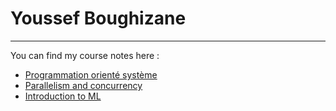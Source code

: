 # Youssef Boughizane 

---

You can find my course notes here : 

<ul>
        <li><a href="POS/cours.html">
            Programmation orienté système</a></li>
        <li><a href="ParaConc/cours.html">Parallelism and concurrency</a></li>
        <li><a href="ML/cours.html">Introduction to ML</a></li>
</ul>

